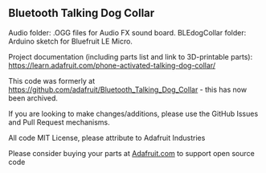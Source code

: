 ## Bluetooth Talking Dog Collar

Audio folder: .OGG files for Audio FX sound board.
BLEdogCollar folder: Arduino sketch for Bluefruit LE Micro.

Project documentation (including parts list and link to 3D-printable parts): 
https://learn.adafruit.com/phone-activated-talking-dog-collar/

This code was formerly at https://github.com/adafruit/Bluetooth_Talking_Dog_Collar - this has now been archived.

If you are looking to make changes/additions, please use the GitHub Issues and Pull Request mechanisms.

All code MIT License, please attribute to Adafruit Industries

Please consider buying your parts at [Adafruit.com](https://www.adafruit.com) to support open source code
